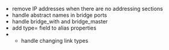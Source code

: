 
  * remove IP addresses when there are no addressing sections
  * handle abstract names in bridge ports
  * handle bridge\_with and bridge\_master
  * add type= field to alias properties
  * + handle changing link types
